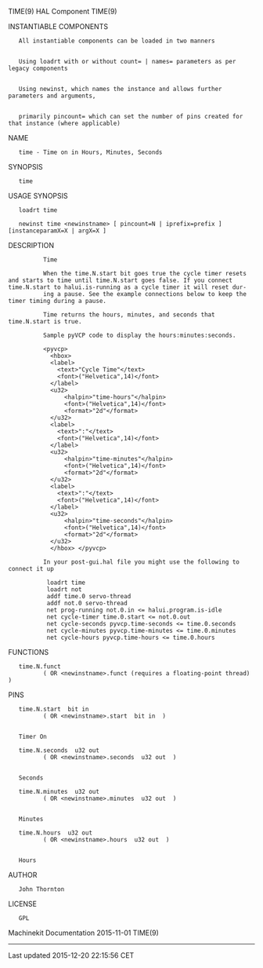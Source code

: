TIME(9) HAL Component TIME(9)

INSTANTIABLE COMPONENTS

       All instantiable components can be loaded in two manners


       Using loadrt with or without count= | names= parameters as per legacy components


       Using newinst, which names the instance and allows further parameters and arguments,


       primarily pincount= which can set the number of pins created for that instance (where applicable)

NAME

       time - Time on in Hours, Minutes, Seconds

SYNOPSIS

       time

USAGE SYNOPSIS

       loadrt time

       newinst time <newinstname> [ pincount=N | iprefix=prefix ] [instanceparamX=X | argX=X ]

DESCRIPTION

              Time

              When the time.N.start bit goes true the cycle timer resets and starts to time until time.N.start goes false. If you connect time.N.start to halui.is-running as a cycle timer it will reset dur‐
              ing a pause. See the example connections below to keep the timer timing during a pause.

              Time returns the hours, minutes, and seconds that time.N.start is true.

              Sample pyVCP code to display the hours:minutes:seconds.

              <pyvcp>
                <hbox>
                <label>
                  <text>"Cycle Time"</text>
                  <font>("Helvetica",14)</font>
                </label>
                <u32>
                    <halpin>"time-hours"</halpin>
                    <font>("Helvetica",14)</font>
                    <format>"2d"</format>
                </u32>
                <label>
                  <text>":"</text>
                  <font>("Helvetica",14)</font>
                </label>
                <u32>
                    <halpin>"time-minutes"</halpin>
                    <font>("Helvetica",14)</font>
                    <format>"2d"</format>
                </u32>
                <label>
                  <text>":"</text>
                  <font>("Helvetica",14)</font>
                </label>
                <u32>
                    <halpin>"time-seconds"</halpin>
                    <font>("Helvetica",14)</font>
                    <format>"2d"</format>
                </u32>
                </hbox> </pyvcp>

              In your post-gui.hal file you might use the following to connect it up

               loadrt time
               loadrt not
               addf time.0 servo-thread
               addf not.0 servo-thread
               net prog-running not.0.in <= halui.program.is-idle
               net cycle-timer time.0.start <= not.0.out
               net cycle-seconds pyvcp.time-seconds <= time.0.seconds
               net cycle-minutes pyvcp.time-minutes <= time.0.minutes
               net cycle-hours pyvcp.time-hours <= time.0.hours

FUNCTIONS

       time.N.funct
              ( OR <newinstname>.funct (requires a floating-point thread) )

PINS

       time.N.start  bit in
              ( OR <newinstname>.start  bit in  )


       Timer On

       time.N.seconds  u32 out
              ( OR <newinstname>.seconds  u32 out  )


       Seconds

       time.N.minutes  u32 out
              ( OR <newinstname>.minutes  u32 out  )


       Minutes

       time.N.hours  u32 out
              ( OR <newinstname>.hours  u32 out  )


       Hours

AUTHOR

       John Thornton

LICENSE

       GPL

Machinekit Documentation 2015-11-01 TIME(9)

------------------------------------------------------------------------

Last updated 2015-12-20 22:15:56 CET


